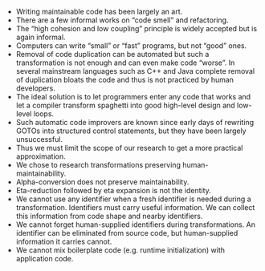   * Writing maintainable code has been largely an art.
  * There are a few informal works on “code smell” and refactoring.
  * The “high cohesion and low coupling” principle is widely accepted but is again informal.
  * Computers can write “small” or “fast” programs, but not “good” ones.
  * Removal of code duplication can be automated but such a transformation is not enough and can even make code “worse”. In several mainstream languages such as C++ and Java complete removal of duplication bloats the code and thus is not practiced by human developers.
  * The ideal solution is to let programmers enter any code that works and let a compiler transform spaghetti into good high-level design and low-level loops.
  * Such automatic code improvers are known since early days of rewriting GOTOs into structured control statements, but they have been largely unsuccessful.
  * Thus we must limit the scope of our research to get a more practical approximation.
  * We chose to research transformations preserving human-maintainability.
  * Alpha-conversion does not preserve maintainability.
  * Eta-reduction followed by eta expansion is not the identity.
  * We cannot use any identifier when a fresh identifier is needed during a transformation. Identifiers must carry useful information. We can collect this information from code shape and nearby identifiers.
  * We cannot forget human-supplied identifiers during transformations. An identifier can be eliminated from source code, but human-supplied information it carries cannot.
  * We cannot mix boilerplate code (e.g. runtime initialization) with application code.